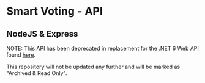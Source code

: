 # Smart Voting - API
## NodeJS & Express

NOTE: This API has been deprecated in replacement for the .NET 6 Web API found [here](https://github.com/smartvoting/api).

This repository will not be updated any further and will be marked as "Archived & Read Only".
